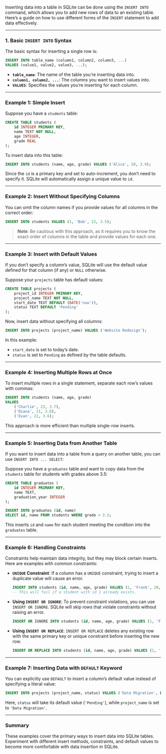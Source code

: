 Inserting data into a table in SQLite can be done using the `INSERT INTO` command, which allows you to add new rows of data to an existing table. Here’s a guide on how to use different forms of the `INSERT` statement to add data effectively.

---

### 1. **Basic `INSERT INTO` Syntax**

The basic syntax for inserting a single row is:

```sql
INSERT INTO table_name (column1, column2, column3, ...)
VALUES (value1, value2, value3, ...);
```

- **`table_name`**: The name of the table you’re inserting data into.
- **`column1, column2, ...`**: The columns you want to insert values into.
- **`VALUES`**: Specifies the values you’re inserting for each column.

---

### Example 1: Simple Insert

Suppose you have a `students` table:

```sql
CREATE TABLE students (
    id INTEGER PRIMARY KEY,
    name TEXT NOT NULL,
    age INTEGER,
    grade REAL
);
```

To insert data into this table:

```sql
INSERT INTO students (name, age, grade) VALUES ('Alice', 20, 3.9);
```

Since the `id` is a primary key and set to auto-increment, you don’t need to specify it. SQLite will automatically assign a unique value to `id`.

---

### Example 2: Insert Without Specifying Columns

You can omit the column names if you provide values for all columns in the correct order:

```sql
INSERT INTO students VALUES (1, 'Bob', 22, 3.5);
```

> **Note**: Be cautious with this approach, as it requires you to know the exact order of columns in the table and provide values for each one.

---

### Example 3: Insert with Default Values

If you don’t specify a column’s value, SQLite will use the default value defined for that column (if any) or `NULL` otherwise.

Suppose your `projects` table has default values:

```sql
CREATE TABLE projects (
    project_id INTEGER PRIMARY KEY,
    project_name TEXT NOT NULL,
    start_date TEXT DEFAULT (DATE('now')),
    status TEXT DEFAULT 'Pending'
);
```

Now, insert data without specifying all columns:

```sql
INSERT INTO projects (project_name) VALUES ('Website Redesign');
```

In this example:
- `start_date` is set to today’s date.
- `status` is set to `Pending` as defined by the table defaults.

---

### Example 4: Inserting Multiple Rows at Once

To insert multiple rows in a single statement, separate each row’s values with commas:

```sql
INSERT INTO students (name, age, grade)
VALUES 
    ('Charlie', 23, 3.7),
    ('Diana', 21, 3.8),
    ('Evan', 22, 3.6);
```

This approach is more efficient than multiple single-row inserts.

---

### Example 5: Inserting Data from Another Table

If you want to insert data into a table from a query on another table, you can use `INSERT INTO ... SELECT`:

Suppose you have a `graduates` table and want to copy data from the `students` table for students with grades above 3.5:

```sql
CREATE TABLE graduates (
    id INTEGER PRIMARY KEY,
    name TEXT,
    graduation_year INTEGER
);

INSERT INTO graduates (id, name)
SELECT id, name FROM students WHERE grade > 3.5;
```

This inserts `id` and `name` for each student meeting the condition into the `graduates` table.

---

### Example 6: Handling Constraints

Constraints help maintain data integrity, but they may block certain inserts. Here are examples with common constraints:

- **`UNIQUE` Constraint**: If a column has a `UNIQUE` constraint, trying to insert a duplicate value will cause an error.

  ```sql
  INSERT INTO students (id, name, age, grade) VALUES (1, 'Frank', 20, 3.4);
  -- This will fail if a student with id 1 already exists.
  ```

- **Using `INSERT OR IGNORE`**: To prevent constraint violations, you can use `INSERT OR IGNORE`. SQLite will skip rows that violate constraints without raising an error.

  ```sql
  INSERT OR IGNORE INTO students (id, name, age, grade) VALUES (1, 'Frank', 20, 3.4);
  ```

- **Using `INSERT OR REPLACE`**: `INSERT OR REPLACE` deletes any existing row with the same primary key or unique constraint before inserting the new row.

  ```sql
  INSERT OR REPLACE INTO students (id, name, age, grade) VALUES (1, 'Grace', 21, 3.5);
  ```

---

### Example 7: Inserting Data with `DEFAULT` Keyword

You can explicitly use `DEFAULT` to insert a column’s default value instead of specifying a literal value:

```sql
INSERT INTO projects (project_name, status) VALUES ('Data Migration', DEFAULT);
```

Here, `status` will take its default value (`'Pending'`), while `project_name` is set to `'Data Migration'`.

---

### Summary

These examples cover the primary ways to insert data into SQLite tables. Experiment with different insert methods, constraints, and default values to become more comfortable with data insertion in SQLite.
